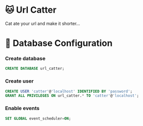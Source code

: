 # 🐱 Url Catter

Cat ate your url and make it shorter...

# 🧰 Database Configuration

### Create database

```sql
CREATE DATABASE url_catter;
```

### Create user

```sql
CREATE USER 'catter'@'localhost' IDENTIFIED BY 'password';
GRANT ALL PRIVILEGES ON url_catter.* TO 'catter'@'localhost';
```

### Enable events

```sql
SET GLOBAL event_scheduler=ON;
```

